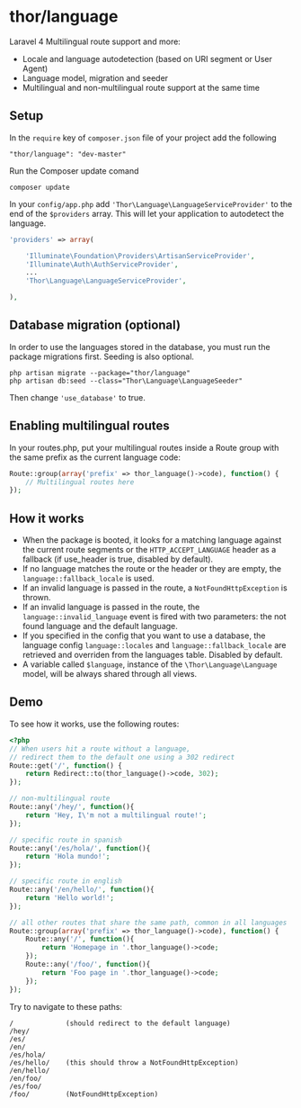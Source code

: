 thor/language
=====

Laravel 4 Multilingual route support and more:

* Locale and language autodetection (based on URI segment or User Agent)
* Language model, migration and seeder
* Multilingual and non-multilingual route support at the same time

## Setup

In the `require` key of `composer.json` file of your project add the following

    "thor/language": "dev-master"

Run the Composer update comand

    composer update

In your `config/app.php` add `'Thor\Language\LanguageServiceProvider'` to the end of the `$providers` array.
This will let your application to autodetect the language.

```php
'providers' => array(

    'Illuminate\Foundation\Providers\ArtisanServiceProvider',
    'Illuminate\Auth\AuthServiceProvider',
    ...
    'Thor\Language\LanguageServiceProvider',

),
```

## Database migration (optional)

In order to use the languages stored in the database, you must run the package migrations first. Seeding is also optional.

    php artisan migrate --package="thor/language"
    php artisan db:seed --class="Thor\Language\LanguageSeeder"

Then change `'use_database'` to true.

## Enabling multilingual routes

In your routes.php, put your multilingual routes inside a Route group
with the same prefix as the current language code:

```php
Route::group(array('prefix' => thor_language()->code), function() {
    // Multilingual routes here
});
```

## How it works
* When the package is booted, it looks for a matching language against the current 
route segments or the `HTTP_ACCEPT_LANGUAGE` header as a fallback (if use_header is true, disabled by default).
* If no language matches the route or the header or they are empty, the `language::fallback_locale` is used.
* If an invalid language is passed in the route, a `NotFoundHttpException` is thrown.
* If an invalid language is passed in the route, the `language::invalid_language` event is fired with
two parameters: the not found language and the default language.
* If you specified in the config that you want to use a database, the language config 
`language::locales` and `language::fallback_locale` are retrieved and overriden from the languages table. Disabled by default.
* A variable called `$language`, instance of the `\Thor\Language\Language` model, will be always shared through all views.


## Demo

To see how it works, use the following routes:

```php
<?php
// When users hit a route without a language,
// redirect them to the default one using a 302 redirect
Route::get('/', function() {
    return Redirect::to(thor_language()->code, 302);
});

// non-multilingual route
Route::any('/hey/', function(){
    return 'Hey, I\'m not a multilingual route!';
});

// specific route in spanish
Route::any('/es/hola/', function(){
    return 'Hola mundo!';
});

// specific route in english
Route::any('/en/hello/', function(){
    return 'Hello world!';
});

// all other routes that share the same path, common in all languages
Route::group(array('prefix' => thor_language()->code), function() {
    Route::any('/', function(){
        return 'Homepage in '.thor_language()->code;
    });
    Route::any('/foo/', function(){
        return 'Foo page in '.thor_language()->code;
    });
});
```

Try to navigate to these paths:

    /             (should redirect to the default language)
    /hey/
    /es/
    /en/
    /es/hola/
    /es/hello/    (this should throw a NotFoundHttpException)
    /en/hello/
    /en/foo/
    /es/foo/
    /foo/         (NotFoundHttpException)
